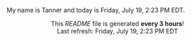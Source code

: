 My name is Tanner and today is Friday, July 19, 2:23 PM EDT.

<p align="center">This <i>README</i> file is generated <b>every 3 hours</b>!</br>Last refresh: Friday, July 19, 2:23 PM EDT<br /></p>
